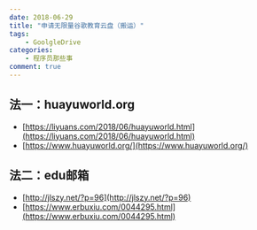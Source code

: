 ```yaml
---
date: 2018-06-29
title: "申请无限量谷歌教育云盘（搬运）"
tags:
    - GoolgleDrive
categories:
    - 程序员那些事
comment: true
---
```


## 法一：huayuworld.org	
	
* [https://liyuans.com/2018/06/huayuworld.html](https://liyuans.com/2018/06/huayuworld.html)
* [https://www.huayuworld.org/](https://www.huayuworld.org/)			

## 法二：edu邮箱		

* [http://jlszy.net/?p=96](http://jlszy.net/?p=96)		
* [https://www.erbuxiu.com/0044295.html](https://www.erbuxiu.com/0044295.html)		

